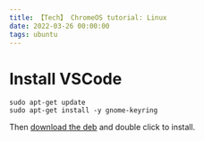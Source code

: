```yaml
---
title: 【Tech】 ChromeOS tutorial: Linux
date: 2022-03-26 00:00:00
tags: ubuntu
---
```


# Install VSCode

    sudo apt-get update
    sudo apt-get install -y gnome-keyring

Then [download the deb](https://code.visualstudio.com/download) and double click to install.

